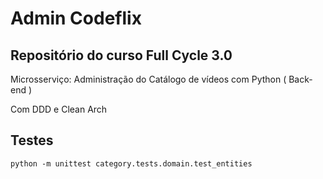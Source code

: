 # Admin Codeflix

## Repositório do curso Full Cycle 3.0

Microsserviço: Administração do Catálogo de vídeos com Python ( Back-end )

Com DDD e Clean Arch


## Testes

```
python -m unittest category.tests.domain.test_entities
```
